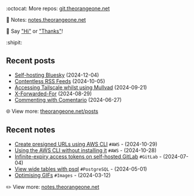 <!-- Automatically generated - do not edit directly -->

:octocat: More repos: [git.theorangeone.net](https://git.theorangeone.net/)

:pencil: Notes: [notes.theorangeone.net](https://notes.theorangeone.net/)

:wave: Say ["Hi"](https://theorangeone.net/contact/) or ["Thanks"](https://theorangeone.net/support/)!

:shipit:

## Recent posts


- [Self-hosting Bluesky](https://theorangeone.net/posts/self-hosting-bluesky/) (2024-12-04)
- [Contentless RSS Feeds](https://theorangeone.net/posts/contentless-rss/) (2024-10-05)
- [Accessing Tailscale whilst using Mullvad](https://theorangeone.net/posts/tailscale-mullvad/) (2024-09-21)
- [X-Forwarded-For](https://theorangeone.net/posts/x-forwarded-for/) (2024-08-29)
- [Commenting with Comentario](https://theorangeone.net/posts/commenting-with-comentario/) (2024-06-27)

:globe_with_meridians: View more: [theorangeone.net/posts](https://theorangeone.net/posts/)

## Recent notes


- [Create presigned URLs using AWS CLI](https://notes.theorangeone.net/notes/infrastructure/aws-presigned-urls-cli/) `#AWS` - (2024-10-29)
- [Using the AWS CLI without installing it](https://notes.theorangeone.net/notes/infrastructure/aws-cli-without-installing/) `#AWS` - (2024-10-28)
- [Infinite-expiry access tokens on self-hosted GitLab](https://notes.theorangeone.net/notes/gitlab-infinite-expiry-access-tokens/) `#GitLab` - (2024-07-04)
- [View wide tables with psql](https://notes.theorangeone.net/notes/database/psql-expanded-display/) `#PostgreSQL` - (2024-05-01)
- [Optimising GIFs](https://notes.theorangeone.net/notes/gif-optimisation/) `#Images` - (2024-03-12)

:pencil2: View more: [notes.theorangeone.net](https://notes.theorangeone.net/)
